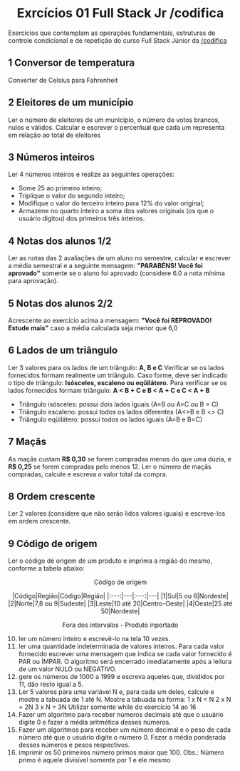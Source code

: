 <h1 align='center'>Exrcícios 01 Full Stack Jr /codifica</h1>
Exercícios que contemplam as operações fundamentais, estruturas de controle condicional e de repetição do curso Full Stack Júnior da <a href="https://codificaedu.com.br" target="_blank">/codifica</a>

## 1 Conversor de temperatura
Converter de Celsius para Fahrenheit

## 2 Eleitores de um município
Ler o número de eleitores de um município, o número de votos brancos, nulos e válidos.
Calcular e escrever o percentual que cada um representa em relação ao total de eleitores

## 3 Números inteiros
Ler 4 números inteiros e realize as seguintes operações:
- Some 25 ao primeiro inteiro;
- Triplique o valor do segundo inteiro;
- Modifique o valor do terceiro inteiro para 12% do valor original;
- Armazene no quarto inteiro a soma dos valores originais (os que o usuário digitou)
dos primeiros três inteiros.

## 4 Notas dos alunos 1/2
Ler as notas das 2 avaliações de um aluno no semestre, calcular e escrever a média semestral e a seguinte mensagem:
**"PARABÉNS! Você foi aprovado"**
somente se o aluno foi aprovado (considere 6.0 a nota mínima para aprovação).

## 5 Notas dos alunos 2/2
Acrescente ao exercício acima a mensagem:
**"Você foi REPROVADO! Estude mais"**
caso a média calculada seja menor que 6,0

## 6 Lados de um triângulo
Ler 3 valores para os lados de um triângulo:
**A, B e C**
Verificar se os lados fornecidos formam realmente um triângulo.
Caso forme, deve ser indicado o tipo de triângulo:
**Isósceles, escaleno ou eqüilátero.**
Para verificar se os lados fornecidos formam triângulo:
**A < B + C e B < A + C e C < A + B**
- Triângulo isósceles: possui dois lados iguais (A=B ou A=C ou B = C)
- Triângulo escaleno: possui todos os lados diferentes (A<>B e B <> C)
- Triângulo eqüilátero: possui todos os lados iguais (A=B e B=C)

## 7 Maçãs
As maçãs custam **R$ 0,30** se forem compradas menos do que uma dúzia, e **R$ 0,25** se forem compradas pelo menos 12.
Ler o número de maçãs compradas, calcule e escreva o valor total da compra.

## 8 Ordem crescente
Ler 2 valores (considere que não serão lidos valores iguais) e escreve-los em ordem crescente.

## 9 Código de origem
Ler o código de origem de um produto e imprima a região do mesmo, conforme a tabela abaixo:
<p align="center">Código de origem</p>
<p align="center">
|Código|Região|Código|Região|
|:---:|---|:---:|---|
|1|Sul|5 ou 6|Nordeste|
|2|Norte|7,8 ou 9|Sudeste|
|3|Leste|10 até 20|Centro-Oeste|
|4|Oeste|25 até 50|Nordeste|
</p>
<p align="center">Fora dos intervalos - Produto inportado</p>

10. ler um número inteiro e escrevê-lo na tela 10 vezes.
11. ler uma quantidade indeterminada de valores inteiros. Para
cada valor fornecido escrever uma mensagem que indica se cada valor fornecido é PAR
ou ÍMPAR. O algoritmo será encerrado imediatamente após a leitura de um valor NULO ou
NEGATIVO.
12. gere os números de 1000 a 1999 e escreva aqueles que,
divididos por 11, dão resto igual a 5.
13. Ler 5 valores para uma variável N e, para cada um deles,
calcule e mostre a tabuada de 1 até N. Mostre a tabuada na forma:
1 x N = N
2 x N = 2N
3 x N = 3N
Utilizar somente while do exercício 14 ao 16
14. Fazer um algoritmo para receber números decimais até que o usuário digite 0 e fazer
a média aritmética desses números.
15. Fazer um algoritmos para receber um número decimal e o peso de cada número até
que o usuário digite o número 0. Fazer a média ponderada desses números e pesos
respectivos.
16. imprimir os 50 primeiros número primos maior que 100.
Obs.: Número primo é aquele divisível somente por 1 e ele mesmo
